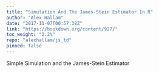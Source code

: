 ```yaml
---
title: "Simulation And The James-Stein Estimator In R"
author: "Alex Hallam"
date: "2017-11-07T00:57:38Z"
link: "https://bookdown.org/content/927/"
toc_weight: "2.2%"
repo: "alexhallam/js_td"
pinned: false
---
```


Simple Simulation and the James-Stein Estimator
